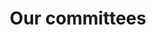---
layout: layouts/base.njk
title: Our committees
eleventyNavigation:
    key: committees
    parent: association
    order: 2
---